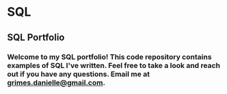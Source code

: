 # SQL
## SQL Portfolio
### Welcome to my SQL portfolio! This code repository contains examples of SQL I've written. Feel free to take a look and reach out if you have any questions. Email me at grimes.danielle@gmail.com.
